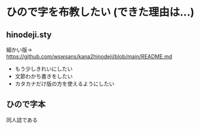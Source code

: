 # ひので字を布教したい (できた理由は...)

## hinodeji.sty
細かい版→ https://github.com/wswsans/kana2hinodeji/blob/main/README.md
* もう少しきれいにしたい
* 文節わかち書きをしたい
* カタカナだけ版の方を使えるようにしたい

## ひので字本
同人誌である
